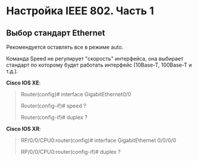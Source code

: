 # Настройка IEEE 802. Часть 1

## Выбор стандарт Ethernet

Рекомендуется оставлять все в режиме auto.

Команда Speed не регулирует "скорость" интерфейса, она выбирает стандарт по которому будет работать интерфейс (10Base-T, 100Base-T и т.д.).

**Cisco IOS XE**:

> Router(config)# interface GigabitEthernet0/0
>
> Router(config-if)# speed ?
>
> Router(config-if)# duplex ?

**Cisco IOS XR**:

> RP/0/0/CPU0:router(config)# interface GigabitEthernet 0/0/0/0
>
> RP/0/0/CPU0:router(config-if)# duplex ?


